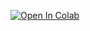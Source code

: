 <a href="https://colab.research.google.com/github/savmuv/FFmpeg-for-Google-Drive/blob/master/FFmpeg.ipynb" target="_parent"><img src="https://colab.research.google.com/assets/colab-badge.svg" alt="Open In Colab"/></a>
